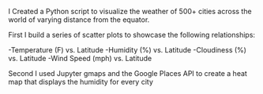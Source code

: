 I Created a Python script to visualize the weather of 500+ cities across the world of varying distance from the equator.

First I build a series of scatter plots to showcase the following relationships:

  -Temperature (F) vs. Latitude
  -Humidity (%) vs. Latitude
  -Cloudiness (%) vs. Latitude
  -Wind Speed (mph) vs. Latitude

Second I used Jupyter gmaps and the Google Places API to create a heat map that displays the humidity for every city
